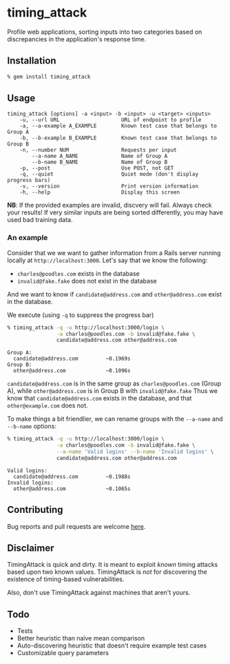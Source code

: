 # timing_attack

Profile web applications, sorting inputs into two categories based on
discrepancies in the application's response time.

## Installation

```bash
% gem install timing_attack
```

## Usage

```
timing_attack [options] -a <input> -b <input> -u <target> <inputs>
    -u, --url URL                    URL of endpoint to profile
    -a, --a-example A_EXAMPLE        Known test case that belongs to Group A
    -b, --b-example B_EXAMPLE        Known test case that belongs to Group B
    -n, --number NUM                 Requests per input
        --a-name A_NAME              Name of Group A
        --b-name B_NAME              Name of Group B
    -p, --post                       Use POST, not GET
    -q, --quiet                      Quiet mode (don't display progress bars)
    -v, --version                    Print version information
    -h, --help                       Display this screen
```

**NB**: If the provided examples are invalid, discvery will fail.  Always check
your results!  If very similar inputs are being sorted differently, you may have
used bad training data.

### An example
Consider that we we want to gather information from a Rails server running
locally at `http://localhost:3000`.  Let's say that we know the following:
* `charles@poodles.com` exists in the database
* `invalid@fake.fake` does not exist in the database

And we want to know if `candidate@address.com` and `other@address.com` exist in
the database.

We execute (using `-q` to suppress the progress bar)
```bash
% timing_attack -q -u http://localhost:3000/login \
                -a charles@poodles.com -b invalid@fake.fake \
                candidate@address.com other@address.com
```
```
Group A:
  candidate@address.com         ~0.1969s
Group B:
  other@address.com             ~0.1096s
```
`candidate@address.com` is in the same group as `charles@poodles.com` (Group A),
while `other@address.com` is in Group B with `invalid@fake.fake`
Thus we know that `candidate@address.com` exists in the database, and that
`other@example.com` does not.

To make things a bit friendlier, we can rename groups with the `--a-name` and
`--b-name` options:
```bash
% timing_attack -q -u http://localhost:3000/login \
                -a charles@poodles.com -b invalid@fake.fake \
                --a-name 'Valid logins' --b-name 'Invalid logins' \
                candidate@address.com other@address.com
```
```
Valid logins:
  candidate@address.com         ~0.1988s
Invalid logins:
  other@address.com             ~0.1065s
```

## Contributing

Bug reports and pull requests are welcome [here](https://github.com/ffleming/timing_attack).

## Disclaimer

TimingAttack is quick and dirty.  It is meant to exploit *known* timing attacks based
upon two known values.  TimingAttack is *not* for discovering the existence of
timing-based vulnerabilities.

Also, don't use TimingAttack against machines that aren't yours.

## Todo
* Tests
* Better heuristic than naïve mean comparison
* Auto-discovering heuristic that doesn't require example test cases
* Customizable query parameters
